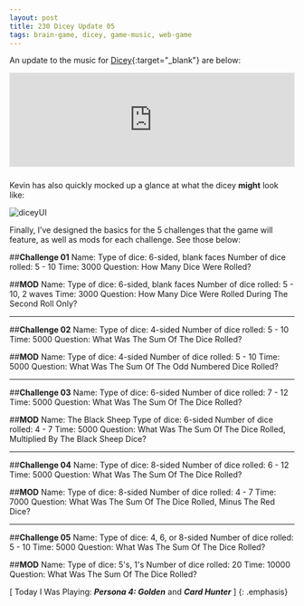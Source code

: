 ```yaml
---
layout: post
title: 230 Dicey Update 05
tags: brain-game, dicey, game-music, web-game
---
```

An update to the music for [Dicey](http://sandcastle.co/dicey){:target="_blank"} are below:

<iframe width="100%" height="166" scrolling="no" frameborder="no" style="margin-bottom:10px;" src="https://w.soundcloud.com/player/?url=https%3A//api.soundcloud.com/tracks/219899133&amp;color=00aabb&amp;auto_play=false&amp;hide_related=false&amp;show_comments=true&amp;show_user=true&amp;show_reposts=false"></iframe>

Kevin has also quickly mocked up a glance at what the dicey **might** look like:

![diceyUI](/img/games/228_Dicey_Update_05.png "Dicey Update 05")

Finally, I’ve designed the basics for the 5 challenges that the game will feature, as well as mods for each challenge.  See those below:

##**Challenge 01**
Name:
Type of dice: 6-sided, blank faces
Number of dice rolled: 5 - 10
Time: 3000
Question: How Many Dice Were Rolled?

##**MOD**
Name:
Type of dice: 6-sided, blank faces
Number of dice rolled: 5 - 10, 2 waves
Time: 3000
Question: How Many Dice Were Rolled During The Second Roll Only?

---

##**Challenge 02**
Name:
Type of dice: 4-sided 
Number of dice rolled: 5 - 10
Time: 5000
Question: What Was The Sum Of The Dice Rolled?

##**MOD**
Name:
Type of dice: 4-sided
Number of dice rolled: 5 - 10
Time: 5000
Question: What Was The Sum Of The Odd Numbered Dice Rolled?

---

##**Challenge 03**
Name:
Type of dice: 6-sided 
Number of dice rolled: 7 - 12
Time: 5000
Question: What Was The Sum Of The Dice Rolled?

##**MOD**
Name: The Black Sheep
Type of dice: 6-sided 
Number of dice rolled: 4 - 7
Time: 5000
Question: What Was The Sum Of The Dice Rolled, Multiplied By The Black Sheep Dice?

---

##**Challenge 04**
Name:
Type of dice: 8-sided 
Number of dice rolled: 6 - 12
Time: 5000
Question: What Was The Sum Of The Dice Rolled?

##**MOD**
Name:
Type of dice: 8-sided 
Number of dice rolled: 4 - 7
Time: 7000
Question: What Was The Sum Of The Dice Rolled, Minus The Red Dice?

---

##**Challenge 05**
Name:
Type of dice: 4, 6, or 8-sided 
Number of dice rolled: 5 - 10
Time: 5000
Question: What Was The Sum Of The Dice Rolled?

##**MOD**
Name:
Type of dice: 5's, 1's
Number of dice rolled: 20
Time: 10000
Question: What Was The Sum Of The Dice Rolled?

[ Today I Was Playing: ***Persona 4: Golden*** and ***Card Hunter*** ]
{: .emphasis}

